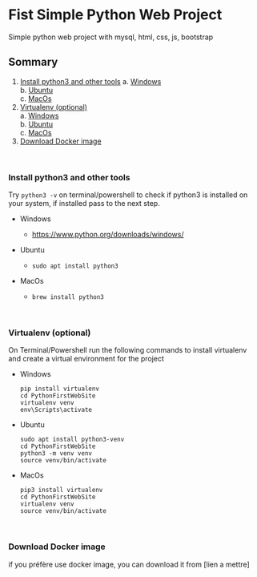 # Fist Simple Python Web Project
Simple python web project with mysql, html, css, js, bootstrap

## Sommary
1. [Install python3 and other tools](#install-python3-and-other-tools)
    a. [Windows](#windows)<br>
    b. [Ubuntu](#ubuntu)<br>
    c. [MacOs](#macos)  <br>
2. [Virtualenv (optional)](#virtualenv-(optional))<br>
    a. [Windows](#windows)<br>
    b. [Ubuntu](#ubuntu)<br>
    c. [MacOs](#macos)<br>
3. [Download Docker image](#download-docker-image)<br>

<br>

### Install python3 and other tools

Try `python3 -v` on terminal/powershell to check if python3 is installed on your system, if installed pass to the next step.

- Windows
    - https://www.python.org/downloads/windows/

- Ubuntu
    - `sudo apt install python3`

- MacOs
    - `brew install python3`

<br>

### Virtualenv (optional)
On Terminal/Powershell run the following commands to install virtualenv and create a virtual environment for the project

- Windows
    ```
    pip install virtualenv
    cd PythonFirstWebSite
    virtualenv venv
    env\Scripts\activate
    ```

- Ubuntu
    ```
    sudo apt install python3-venv
    cd PythonFirstWebSite
    python3 -m venv venv
    source venv/bin/activate
    ```

- MacOs
    ```
    pip3 install virtualenv
    cd PythonFirstWebSite
    virtualenv venv
    source venv/bin/activate
    ```


<br>

### Download Docker image
if you préfère use docker image, you can download it from [lien a mettre]
